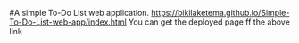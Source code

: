 #A simple To-Do List web application.
https://bikilaketema.github.io/Simple-To-Do-List-web-app/index.html
You can get the deployed page ff the above link
